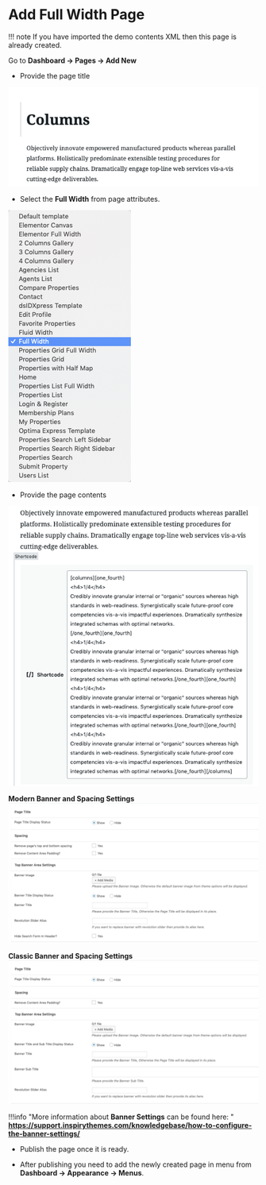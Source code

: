 # Add Full Width Page

!!! note
    If you have imported the demo contents XML then this page is already created.

Go to **Dashboard → Pages → Add New**

- Provide the page title

![Add Full Width Page](images/create-pages/add-full-width-page.png)

- Select the **Full Width** from page attributes.

![Full Width Template](images/create-pages/full-width-template.png)

- Provide the page contents 

![Full Width Content](images/create-pages/full-width-content.png)

**Modern Banner and Spacing Settings**
![Banner And Spacing](images/news-page/banner-spacing.png)

**Classic Banner and Spacing Settings**
![Banner And Spacing](images/news-page/banner-spacing-classic.png)

!!!info "More information about **Banner Settings** can be found here: "
    **https://support.inspirythemes.com/knowledgebase/how-to-configure-the-banner-settings/**

- Publish the page once it is ready.

- After publishing you need to add the newly created page in menu from **Dashboard → Appearance → Menus**.